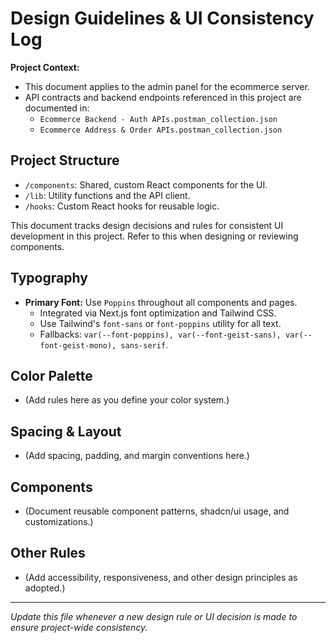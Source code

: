 # Design Guidelines & UI Consistency Log

**Project Context:**
- This document applies to the admin panel for the ecommerce server.
- API contracts and backend endpoints referenced in this project are documented in:
  - `Ecommerce Backend - Auth APIs.postman_collection.json`
  - `Ecommerce Address & Order APIs.postman_collection.json`

## Project Structure
- `/components`: Shared, custom React components for the UI.
- `/lib`: Utility functions and the API client.
- `/hooks`: Custom React hooks for reusable logic.

This document tracks design decisions and rules for consistent UI development in this project. Refer to this when designing or reviewing components.

## Typography
- **Primary Font:** Use `Poppins` throughout all components and pages.
  - Integrated via Next.js font optimization and Tailwind CSS.
  - Use Tailwind's `font-sans` or `font-poppins` utility for all text.
  - Fallbacks: `var(--font-poppins), var(--font-geist-sans), var(--font-geist-mono), sans-serif`.

## Color Palette
- (Add rules here as you define your color system.)

## Spacing & Layout
- (Add spacing, padding, and margin conventions here.)

## Components
- (Document reusable component patterns, shadcn/ui usage, and customizations.)

## Other Rules
- (Add accessibility, responsiveness, and other design principles as adopted.)

---
*Update this file whenever a new design rule or UI decision is made to ensure project-wide consistency.*